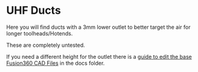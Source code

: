 # UHF Ducts
Here you will find ducts with a 3mm lower outlet to better target the air for longer toolheads/Hotends.

These are completely untested. 

If you need a different height for the outlet there is a [guide to edit the base Fusion360 CAD Files](/docs/CAD_Outlet_Height.md) in the docs folder.